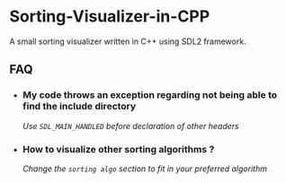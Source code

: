 # Sorting-Visualizer-in-CPP

A small sorting visualizer written in C++ using SDL2 framework.

## FAQ

* ### My code throws an exception regarding not being able to find the include directory
  *Use ```SDL_MAIN_HANDLED``` before declaration of other headers*
* ### How to visualize other sorting algorithms ?
  *Change the ```sorting algo``` section to fit in your preferred algorithm*